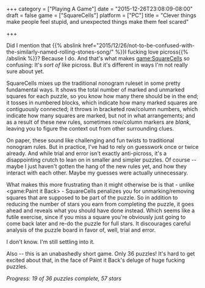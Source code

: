 +++
category = ["Playing A Game"]
date = "2015-12-26T23:08:09-08:00"
draft = false
game = ["SquareCells"]
platform = ["PC"]
title = "Clever things make people feel stupid, and unexpected things make them feel scared"

+++

Did I mention that {{% abslink href="2015/12/26/not-to-be-confused-with-the-similarly-named-rolling-stones-song/" %}}I fucking love picross{{% /abslink %}}?  Because I do.  And that's what makes <game:SquareCells> so confusing: It's <i>sort of</i> like picross.  But it's different in ways I'm not really sure about yet.

SquareCells mixes up the traditional nonogram ruleset in some pretty fundamental ways.  It shows the total number of marked and unmarked squares for each puzzle, so you know how many there should be in the end; it tosses in numbered blocks, which indicate how many marked squares are contiguously connected; it throws in bracketed row/column numbers, which indicate how many squares are marked, but not in what arrangements; and as a result of these new rules, sometimes row/column markers are <i>blank</i>, leaving you to figure the context out from other surrounding clues.

On paper, these sound like challenging and fun twists to traditional nonogram rules.  But in practice, I've had to rely on guesswork once or twice already.  And while trial and error isn't exactly anti-picross, it's a disappointing crutch to lean on in smaller and simpler puzzles.  Of course -- maybe I just haven't gotten the hang of the new rules yet, and how they interact with each other.  Maybe my guesses were actually unnecessary.

What makes this more frustrating than it might otherwise be is that - unlike <game:Paint it Back> - SquareCells penalizes you for unmarking/removing squares that are supposed to be part of the puzzle.  So in addition to reducing the number of stars you earn from completing the puzzle, it goes ahead and reveals what you should have done instead.  Which seems like a futile exercise, since if you miss a square you're obviously just going to come back later and re-do the puzzle for full stars.  It discourages careful analysis of the puzzle board in favor of, well, trial and error.

I don't know.  I'm still settling into it.

Also -- this is an unabashedly short game.  Only 36 puzzles!  It's hard to get excited about that, in the face of Paint it Back's deluge of huge fucking puzzles.

<i>Progress: 19 of 36 puzzles complete, 57 stars</i>
